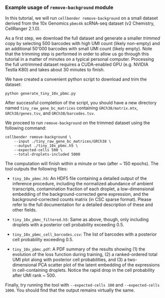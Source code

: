 ### Example usage of `remove-background` module

In this tutorial, we will run `cellbender remove-background` on a small dataset derived from the 10x Genomics
`pbmc4k` scRNA-seq dataset (v2 Chemistry, CellRanger 2.1.0).

As a first step, we download the full dataset and generate a smaller _trimmed_ copy by selecting 500 barcodes
with high UMI count (likely non-empty) and an additional 50'000 barcodes with small UMI count (likely empty). Note
that the trimming step is performed in order to allow us go through this tutorial in a matter of minutes on a
typical personal computer. Processing the full untrimmed dataset requires a CUDA-enabled GPU (e.g. NVIDIA Testla K80)
and takes about 30 minutes to finish.

We have created a convenient python script to download and trim the dataset:
```
python generate_tiny_10x_pbmc.py
```

After successful completion of the script, you should have a new directory named `tiny_raw_gene_bc_matrices`
containing `GRCh38/matrix.mtx`, `GRCh38/genes.tsv`, and `GRCh38/barcodes.tsv`.

We proceed to run `remove-background` on the trimmed dataset using the following command:
```
cellbender remove-background \
    --input ./tiny_raw_gene_bc_matrices/GRCh38 \
    --output ./tiny_10x_pbmc.h5 \
    --expected-cells 500 \
    --total-droplets-included 5000
```

The computation will finish within a minute or two (after ~ 150 epochs). The tool outputs the following files:

* `tiny_10x_pbmc.h5`: An HDF5 file containing a detailed output of the inference procedure, including the
normalized abundance of ambient transcripts, contamination fraction of each droplet, a low-dimensional
embedding of the background-corrected gene expression, and the background-corrected counts matrix (in CSC sparse
format). Please refer to the full documentation for a detailed description of these and other fields.

* `tiny_10x_pbmc_filtered.h5`: Same as above, though, only including droplets with a posterior cell probability
exceeding 0.5.

* `tiny_10x_pbmc_cell_barcodes.csv`: The list of barcodes with a posterior cell probability exceeding 0.5.

* `tiny_10x_pbmc.pdf`: A PDF summary of the results showing (1) the evolution of the loss function during training,
(2) a ranked-ordered total UMI plot along with posterior cell probabilities, and (3) a two-dimensional PCA
scatter plot of the latent embedding of the expressions in cell-containing droplets. Notice the rapid drop in
the cell probability after UMI rank ~ 500.

Finally, try running the tool with `--expected-cells 100` and `--expected-cells 1000`. You should find that
the output remains virtually the same.
